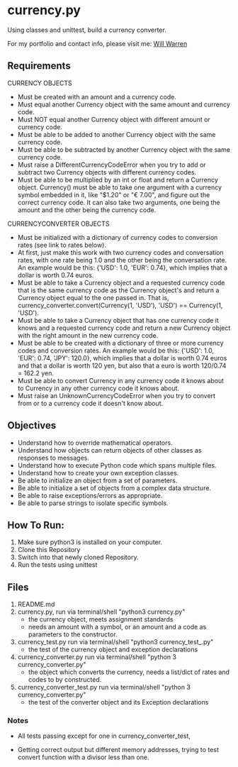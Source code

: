 # currency.py

Using classes and unittest, build a currency converter.

For my portfolio and contact info, please visit me: [Will Warren](https://willwile4.github.io)

## Requirements
CURRENCY OBJECTS

* Must be created with an amount and a currency code.
* Must equal another Currency object with the same amount and currency code.
* Must NOT equal another Currency object with different amount or currency code.
* Must be able to be added to another Currency object with the same currency code.
* Must be able to be subtracted by another Currency object with the same currency code.
* Must raise a DifferentCurrencyCodeError when you try to add or subtract two Currency objects with different currency codes.
* Must be able to be multiplied by an int or float and return a Currency object.
Currency() must be able to take one argument with a currency symbol embedded in it, like "$1.20" or "€ 7.00", and figure out the correct currency code. It can also take two arguments, one being the amount and the other being the currency code.

CURRENCYCONVERTER OBJECTS
* Must be initialized with a dictionary of currency codes to conversion rates (see link to rates below).
* At first, just make this work with two currency codes and conversation rates, with one rate being 1.0 and the other being the conversation rate. An example would be this: {'USD': 1.0, 'EUR': 0.74}, which implies that a dollar is worth 0.74 euros.
* Must be able to take a Currency object and a requested currency code that is the same currency code as the Currency object's and return a Currency object equal to the one passed in. That is, currency_converter.convert(Currency(1, 'USD'), 'USD') == Currency(1, 'USD').
* Must be able to take a Currency object that has one currency code it knows and a requested currency code and return a new Currency object with the right amount in the new currency code.
* Must be able to be created with a dictionary of three or more currency codes and conversion rates. An example would be this: {'USD': 1.0, 'EUR': 0.74, 'JPY': 120.0}, which implies that a dollar is worth 0.74 euros and that a dollar is worth 120 yen, but also that a euro is worth 120/0.74 = 162.2 yen.
* Must be able to convert Currency in any currency code it knows about to Currency in any other currency code it knows about.
* Must raise an UnknownCurrencyCodeError when you try to convert from or to a currency code it doesn't know about.

## Objectives
* Understand how to override mathematical operators.
* Understand how objects can return objects of other classes as responses to messages.
* Understand how to execute Python code which spans multiple files.
* Understand how to create your own exception classes.
* Be able to initialize an object from a set of parameters.
* Be able to initialize a set of objects from a complex data structure.
* Be able to raise exceptions/errors as appropriate.
* Be able to parse strings to isolate specific symbols.


## How To Run:
1. Make sure python3 is installed on your computer.
2. Clone this Repository
3. Switch into that newly cloned Repository.
4. Run the tests using unittest

## Files
1. README.md
2. currency.py, run via terminal/shell "python3 currency.py"
    - the currency object, meets assignment standards
    - needs an amount with a symbol, or an amount and a code as parameters
    to the constructor.
3. currency_test.py run via terminal/shell "python3 currency_test_.py"
    - the test of the currency object and exception declarations
4. currency_converter.py run via terminal/shell "python 3 currency_converter.py"
    - the object which converts the currency, needs a list/dict of rates and codes to
    by constructed.
5. currency_converter_test.py run via terminal/shell "python 3 currency_converter.py"
    - the test of the converter object and its Exception declarations

### Notes

- All tests passing except for one in currency_converter_test,

- Getting correct output but different memory addresses, trying to test convert function
with a divisor less than one.
